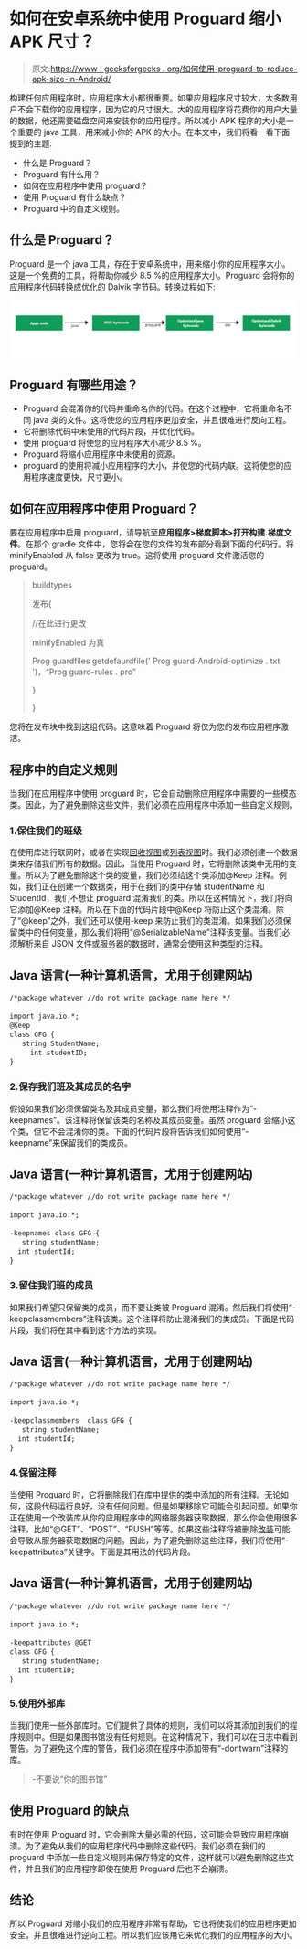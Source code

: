 # 如何在安卓系统中使用 Proguard 缩小 APK 尺寸？

> 原文:[https://www . geeksforgeeks . org/如何使用-proguard-to-reduce-apk-size-in-Android/](https://www.geeksforgeeks.org/how-to-use-proguard-to-reduce-apk-size-in-android/)

构建任何应用程序时，应用程序大小都很重要。如果应用程序尺寸较大，大多数用户不会下载你的应用程序，因为它的尺寸很大。大的应用程序将花费你的用户大量的数据，他还需要磁盘空间来安装你的应用程序。所以减小 APK 程序的大小是一个重要的 java 工具，用来减小你的 APK 的大小。在本文中，我们将看一看下面提到的主题:

*   什么是 Proguard？
*   Proguard 有什么用？
*   如何在应用程序中使用 proguard？
*   使用 Proguard 有什么缺点？
*   Proguard 中的自定义规则。

## 什么是 Proguard？

Proguard 是一个 java 工具，存在于安卓系统中，用来缩小你的应用程序大小。这是一个免费的工具，将帮助你减少 8.5 %的应用程序大小。Proguard 会将你的应用程序代码转换成优化的 Dalvik 字节码。转换过程如下:

![What is Proguard? ](img/b1d7c27230966d13e3ada0e68e109e2f.png)

## Proguard 有哪些用途？

*   Proguard 会混淆你的代码并重命名你的代码。在这个过程中，它将重命名不同 java 类的文件。这将使您的应用程序更加安全，并且很难进行反向工程。
*   它将删除代码中未使用的代码片段，并优化代码。
*   使用 proguard 将使您的应用程序大小减少 8.5 %。
*   Proguard 将缩小应用程序中未使用的资源。
*   proguard 的使用将减小应用程序的大小，并使您的代码内联。这将使您的应用程序速度更快，尺寸更小。

## 如何在应用程序中使用 Proguard？

要在应用程序中启用 proguard，请导航至**应用程序>梯度脚本>打开构建.梯度文件**。在那个 gradle 文件中，您将会在您的文件的发布部分看到下面的代码行。将 minifyEnabled 从 false 更改为 true。这将使用 proguard 文件激活您的 proguard。

> buildtypes
> 
> 发布{
> 
> //在此进行更改
> 
> minifyEnabled 为真
> 
> Prog guardfiles getdefaurdfile(' Prog guard-Android-optimize . txt ')，“Prog guard-rules . pro”
> 
> }
> 
> }

您将在发布块中找到这组代码。这意味着 Proguard 将仅为您的发布应用程序激活。

## 程序中的自定义规则

当我们在应用程序中使用 proguard 时，它会自动删除应用程序中需要的一些模态类。因此，为了避免删除这些文件，我们必须在应用程序中添加一些自定义规则。

### 1.保住我们的班级

在使用库进行联网时，或者在实现[回收视图](https://www.geeksforgeeks.org/android-recyclerview/)或[列表视图](https://www.geeksforgeeks.org/android-listview-in-java-with-example/)时。我们必须创建一个数据类来存储我们所有的数据。因此，当使用 Proguard 时，它将删除该类中无用的变量。所以为了避免删除这个类的变量，我们必须给这个类添加@Keep 注释。例如，我们正在创建一个数据类，用于在我们的类中存储 studentName 和 StudentId，我们不想让 proguard 混淆我们的类。所以在这种情况下，我们将向它添加@Keep 注释。所以在下面的代码片段中@Keep 将防止这个类混淆。除了“@keep”之外，我们还可以使用-keep 来防止我们的类混淆。如果我们必须保留类中的任何变量，那么我们将用“@SerializableName”注释该变量。当我们必须解析来自 JSON 文件或服务器的数据时，通常会使用这种类型的注释。

## Java 语言(一种计算机语言，尤用于创建网站)

```
/*package whatever //do not write package name here */

import java.io.*;
@Keep
class GFG {
   string StudentName;
     int studentID;
}
```

### 2.保存我们班及其成员的名字

假设如果我们必须保留类名及其成员变量，那么我们将使用注释作为“-keepnames”。该注释将保留该类的名称及其成员变量。虽然 proguard 会缩小这个类，但它不会混淆你的类。下面的代码片段将告诉我们如何使用“-keepname”来保留我们的类成员。

## Java 语言(一种计算机语言，尤用于创建网站)

```
/*package whatever //do not write package name here */

import java.io.*;

-keepnames class GFG {
   string studentName;
  int studentId;
}
```

### 3.留住我们班的成员

如果我们希望只保留类的成员，而不要让类被 Proguard 混淆。然后我们将使用“-keepclassmembers”注释该类。这个注释将防止混淆我们的类成员。下面是代码片段，我们将在其中看到这个方法的实现。

## Java 语言(一种计算机语言，尤用于创建网站)

```
/*package whatever //do not write package name here */

import java.io.*;

-keepclassmembers  class GFG {
   string studentName;
  int studentId;
}
```

### 4.保留注释

当使用 Proguard 时，它将删除我们在库中提供的类中添加的所有注释。无论如何，这段代码运行良好，没有任何问题。但是如果移除它可能会引起问题。如果你正在使用一个改装库从你的应用程序中的网络服务器获取数据，那么你会使用很多注释，比如“@GET”、“POST”、“PUSH”等等。如果这些注释将被删除[改装](https://www.geeksforgeeks.org/introduction-retofit-2-android-set-1/)可能会导致从服务器获取数据的问题。因此，为了避免删除这些注释，我们将使用“-keepattributes”关键字。下面是其用法的代码片段。

## Java 语言(一种计算机语言，尤用于创建网站)

```
/*package whatever //do not write package name here */

import java.io.*;

-keepattributes @GET
class GFG {
   string studentName;
  int studentID;
}
```

### 5.使用外部库

当我们使用一些外部库时。它们提供了具体的规则，我们可以将其添加到我们的程序规则中。但是如果图书馆没有任何规则。在这种情况下，我们可以在日志中看到警告。为了避免这个库的警告，我们必须在程序中添加带有“-dontwarn”注释的库。

> -不要说“你的图书馆”

## 使用 Proguard 的缺点

有时在使用 Proguard 时，它会删除大量必需的代码，这可能会导致应用程序崩溃。为了避免从我们的应用程序代码中删除这些代码。我们必须在我们的 proguard 中添加一些自定义规则来保存特定的文件，这样就可以避免删除这些文件，并且我们的应用程序即使在使用 Proguard 后也不会崩溃。

## **结论**

所以 Proguard 对缩小我们的应用程序非常有帮助，它也将使我们的应用程序更加安全，并且很难进行逆向工程。所以我们应该用它来优化我们的应用程序的大小。
